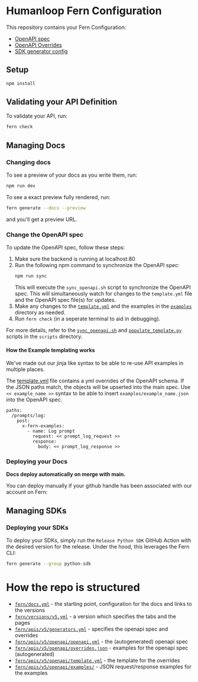 # Humanloop Fern Configuration

This repository contains your Fern Configuration:

- [OpenAPI spec](./fern/apis/v4/openapi/openapi.yml)
- [OpenAPI Overrides](./fern/apis/v4/openapi/overrides.json)
- [SDK generator config](./fern/apis/v4/generators.yml)

<!-- - [Generators config](./fern/generators.yml) -->

## Setup

```sh
npm install
```

## Validating your API Definition

To validate your API, run:

```sh
fern check
```

## Managing Docs

### Changing docs

To see a preview of your docs as you write them, run:

```sh
npm run dev
```

To see a exact preview fully rendered, run:

```sh
fern generate --docs --preview
```

and you'll get a preview URL.

### Change the OpenAPI spec

To update the OpenAPI spec, follow these steps:

1. Make sure the backend is running at localhost:80
2. Run the following npm command to synchronize the OpenAPI spec:
   ```sh
   npm run sync
   ```
   This will execute the `sync_openapi.sh` script to synchronize the OpenAPI spec.
   This will simultaneously watch for changes to the `template.yml` file and the OpenAPI spec file(s) for updates.
3. Make any changes to the [`template.yml`](fern/apis/v5/openapi/template.yml) and the examples in the [`examples`](fern/apis/v5/openapi/examples/) directory as needed.
4. Run `fern check` (in a seperate terminal to aid in debugging).

For more details, refer to the [`sync_openapi.sh`](scripts/sync_openapi.sh) and [`populate_template.py`](scripts/populate_template.py) scripts in the `scripts` directory.

#### How the Example templating works

We've made out our jinja like syntax to be able to re-use API examples in multiple places.

The [template.yml](fern/apis/v5/openapi/template.yml) file contains a yml overrides of the OpenAPI schema. If the JSON paths match, the objects will be upserted into the main spec. Use `<< example_name >>` syntax to be able to insert `examples/example_name.json` into the OpenAPI spec.

```
paths:
  /prompts/log:
    post:
      x-fern-examples:
        - name: Log prompt
          request: << prompt_log_request >>
          response:
            body: << prompt_log_response >>

```

### Deploying your Docs

**Docs deploy automatically on merge with main.**

You can deploy manually if your github handle has been associated with our account on Fern:

## Managing SDKs

### Deploying your SDKs

To deploy your SDKs, simply run the `Release Python SDK` GitHub Action with the desired version for the release. Under the hood, this leverages the Fern CLI:

```sh
fern generate --group python-sdk
```

# How the repo is structured

- [`fern/docs.yml`](fern/docs.yml) - the starting point, configuration for the docs and links to the versions
- [`fern/versions/v5.yml`](fern/versions/v5.yml) - a version which specifies the tabs and the pages
- [`fern/apis/v5/generators.yml`](fern/apis/v5/generators.yml) - specifies the openapi spec and overrides
- [`fern/apis/v5/openapi/openapi.yml`](fern/apis/v5/openapi/openapi.auto.json) - the (autogenerated) openapi spec
- [`fern/apis/v5/openapi/overrides.json`](fern/apis/v5/openapi/overrides.auto.json) - examples for the openapi spec (autogenerated)
- [`fern/apis/v5/openapi/template.yml`](fern/apis/v5/openapi/template.yml) - the template for the overrides
- [`fern/apis/v5/openapi/examples/`](fern/apis/v5/openapi/examples/) - JSON request/response examples for the examples
